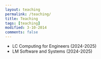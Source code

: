 ```yaml
---
layout: teaching
permalink: /teaching/
title: Teaching
tags: [teaching]
modified: 3-10-2014
comments: false
---
```



* LC Computing for Engineers (2024-2025)
* LM Software and Systems (2024-2025)
